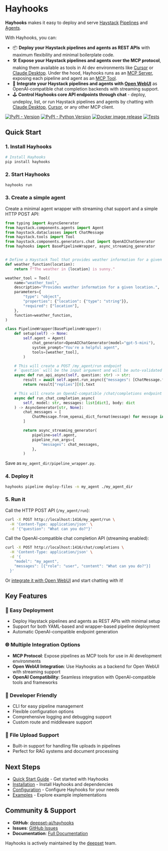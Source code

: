 # Hayhooks

**Hayhooks** makes it easy to deploy and serve [Haystack](https://haystack.deepset.ai/) [Pipelines](https://docs.haystack.deepset.ai/docs/pipelines) and [Agents](https://docs.haystack.deepset.ai/docs/agents).

With Hayhooks, you can:

- 📦 **Deploy your Haystack pipelines and agents as REST APIs** with maximum flexibility and minimal boilerplate code.
- 🛠️ **Expose your Haystack pipelines and agents over the MCP protocol**, making them available as tools in AI dev environments like [Cursor](https://cursor.com) or [Claude Desktop](https://claude.ai/download). Under the hood, Hayhooks runs as an [MCP Server](https://modelcontextprotocol.io/docs/concepts/architecture), exposing each pipeline and agent as an [MCP Tool](https://modelcontextprotocol.io/docs/concepts/tools).
- 💬 **Integrate your Haystack pipelines and agents with [Open WebUI](https://openwebui.com)** as OpenAI-compatible chat completion backends with streaming support.
- 🕹️ **Control Hayhooks core API endpoints through chat** - deploy, undeploy, list, or run Haystack pipelines and agents by chatting with [Claude Desktop](https://claude.ai/download), [Cursor](https://cursor.com), or any other MCP client.

[![PyPI - Version](https://img.shields.io/pypi/v/hayhooks.svg)](https://pypi.org/project/hayhooks)
[![PyPI - Python Version](https://img.shields.io/pypi/pyversions/hayhooks.svg)](https://pypi.org/project/hayhooks)
[![Docker image release](https://github.com/deepset-ai/hayhooks/actions/workflows/docker.yml/badge.svg)](https://github.com/deepset-ai/hayhooks/actions/workflows/docker.yml)
[![Tests](https://github.com/deepset-ai/hayhooks/actions/workflows/tests.yml/badge.svg)](https://github.com/deepset-ai/hayhooks/actions/workflows/tests.yml)

## Quick Start

### 1. Install Hayhooks

```bash
# Install Hayhooks
pip install hayhooks
```

### 2. Start Hayhooks

```bash
hayhooks run
```

### 3. Create a simple agent

Create a minimal agent wrapper with streaming chat support and a simple HTTP POST API:

```python
from typing import AsyncGenerator
from haystack.components.agents import Agent
from haystack.dataclasses import ChatMessage
from haystack.tools import Tool
from haystack.components.generators.chat import OpenAIChatGenerator
from hayhooks import BasePipelineWrapper, async_streaming_generator


# Define a Haystack Tool that provides weather information for a given location.
def weather_function(location):
    return f"The weather in {location} is sunny."

weather_tool = Tool(
    name="weather_tool",
    description="Provides weather information for a given location.",
    parameters={
        "type": "object",
        "properties": {"location": {"type": "string"}},
        "required": ["location"],
    },
    function=weather_function,
)

class PipelineWrapper(BasePipelineWrapper):
    def setup(self) -> None:
        self.agent = Agent(
            chat_generator=OpenAIChatGenerator(model="gpt-5-mini"),
            system_prompt="You're a helpful agent",
            tools=[weather_tool],
        )

    # This will create a POST /my_agent/run endpoint
    # `question` will be the input argument and will be auto-validated by a Pydantic model
    async def run_api_async(self, question: str) -> str:
        result = await self.agent.run_async({"messages": [ChatMessage.from_user(question)]})
        return result["replies"][0].text

    # This will create an OpenAI-compatible /chat/completions endpoint
    async def run_chat_completion_async(
        self, model: str, messages: list[dict], body: dict
    ) -> AsyncGenerator[str, None]:
        chat_messages = [
            ChatMessage.from_openai_dict_format(message) for message in messages
        ]

        return async_streaming_generator(
            pipeline=self.agent,
            pipeline_run_args={
                "messages": chat_messages,
            },
        )
```

Save as `my_agent_dir/pipeline_wrapper.py`.

### 4. Deploy it

```bash
hayhooks pipeline deploy-files -n my_agent ./my_agent_dir
```

### 5. Run it

Call the HTTP POST API (`/my_agent/run`):

```bash
curl -X POST http://localhost:1416/my_agent/run \
  -H 'Content-Type: application/json' \
  -d '{"question": "What can you do?"}'
```

Call the OpenAI-compatible chat completion API (streaming enabled):

```bash
curl -X POST http://localhost:1416/chat/completions \
  -H 'Content-Type: application/json' \
  -d '{
    "model": "my_agent",
    "messages": [{"role": "user", "content": "What can you do?"}]
  }'
```

Or [integrate it with Open WebUI](features/openai-compatibility.md#openwebui-integration) and start chatting with it!

## Key Features

### 🚀 Easy Deployment

- Deploy Haystack pipelines and agents as REST APIs with minimal setup
- Support for both YAML-based and wrapper-based pipeline deployment
- Automatic OpenAI-compatible endpoint generation

### 🌐 Multiple Integration Options

- **MCP Protocol**: Expose pipelines as MCP tools for use in AI development environments
- **Open WebUI Integration**: Use Hayhooks as a backend for Open WebUI with streaming support
- **OpenAI Compatibility**: Seamless integration with OpenAI-compatible tools and frameworks

### 🔧 Developer Friendly

- CLI for easy pipeline management
- Flexible configuration options
- Comprehensive logging and debugging support
- Custom route and middleware support

### 📁 File Upload Support

- Built-in support for handling file uploads in pipelines
- Perfect for RAG systems and document processing

## Next Steps

- [Quick Start Guide](getting-started/quick-start.md) - Get started with Hayhooks
- [Installation](getting-started/installation.md) - Install Hayhooks and dependencies
- [Configuration](getting-started/configuration.md) - Configure Hayhooks for your needs
- [Examples](examples/overview.md) - Explore example implementations

## Community & Support

- **GitHub**: [deepset-ai/hayhooks](https://github.com/deepset-ai/hayhooks)
- **Issues**: [GitHub Issues](https://github.com/deepset-ai/hayhooks/issues)
- **Documentation**: [Full Documentation](https://deepset-ai.github.io/hayhooks/)

Hayhooks is actively maintained by the [deepset](https://deepset.ai/) team.
